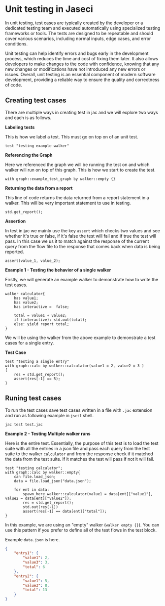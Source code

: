 # Unit testing in Jaseci

In unit testing, test cases are typically created by the developer or a dedicated testing team and executed automatically using specialized testing frameworks or tools. The tests are designed to be repeatable and should cover various scenarios, including normal inputs, edge cases, and error conditions.

Unit testing can help identify errors and bugs early in the development process, which reduces the time and cost of fixing them later. It also allows developers to make changes to the code with confidence, knowing that any new changes or modifications have not introduced any new errors or issues. Overall, unit testing is an essential component of modern software development, providing a reliable way to ensure the quality and correctness of code.

## Creating test cases

There are multiple ways in creating test in jac and we will explore two ways and each is as follows.



**Labeling tests**

This is how we label a test. This must go on top on of an unit test.

```
test "testing example walker"
```

**Referencing the Graph**

Here we referenced the graph we will be running the test on and which walker will run on top of this graph. This is how we start to create the test.

```
with graph::example_test_graph by walker::empty {}
```

**Returning the data from a report**

This line of code returns the data returned from a report statement in a walker. This will be very important statement to use in testing.

```
std.get_report();
```

**Assertion**

In test in jac we mainly use the key ``assert`` which checks two values and see whether it's true or false, if it's false the test will fail and if true the test will pass. In this case we us it to match against the response of the current query from the flow file to the response that comes back when data is being reported.

```
assert(value_1, value_2);
```

**Example 1 -  Testing the behavior of a single walker**

Firstly, we will generate an example walker to demonstrate how to write the test cases.

```jac
walker calculator{
    has value1;
    has value2;
    has interactive =  false;

    total = value1 + value2;
    if (interactive): std.out(total);
    else: yield report total;
}
```

We will be using the walker from the above example to demonstrate a test cases for a single entry.

**Test Case**

```
test "testing a single entry"
with graph::calc by walker::calculator(value1 = 2, value2 = 3 )
{
    res = std.get_report();
    assert(res[-1] == 5);
}
```

## Runing test cases

To run the test cases save test cases written in a file with `.jac` extension and run as following example in `jsctl` shell.

```
jac test test.jac
```

**Example 2 -  Testing Multiple walker runs**

Here is the entire test. Essentially, the purpose of this test is to load the test suite with all the entries in a json file and pass each query from the test suite to the walker `calculator` and from the response check if it matched the data from the test suite. If it matches the test will pass if not it will fail.

```
test "testing calculator";
with graph::calc by walker::empty{
    can file.load_json;
    data = file.load_json("data.json");

    for ent in data:
        spawn here walker::calculator(value1 = data[ent]["value1"], value2 = data[ent]["value2"]);
        res = std.get_report();
        std.out(res[-1])
        assert(res[-1] == data[ent]["total"]);
}
```

In this example, we are using an "empty" walker (`walker empty {}`). You can use this pattern if you prefer to define all of the test flows in the test block.

Example `data.json` is here.

```json
{
    "entry1": {
        "value1": 2,
        "value3": 3,
        "total": 6
    },
    "entry2": {
        "value1": 5,
        "value3": 8,
        "total": 13
    }
}
```